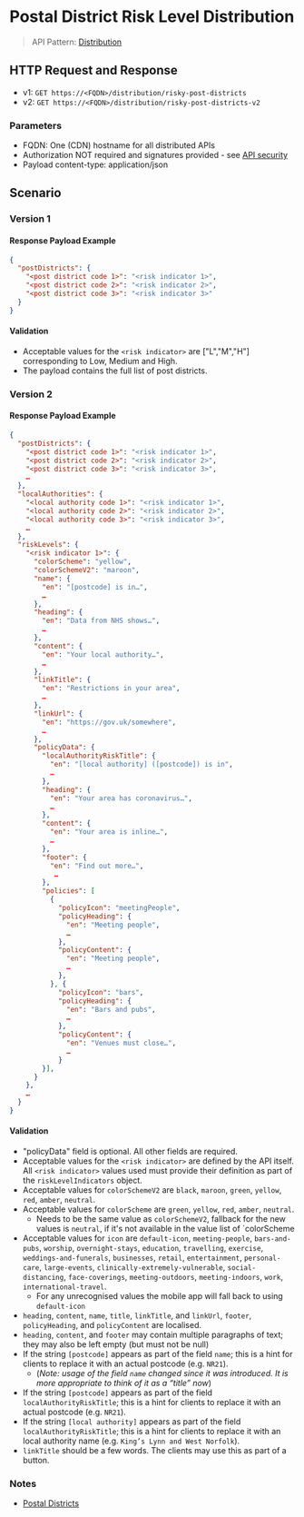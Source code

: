 # Postal District Risk Level Distribution

> API Pattern: [Distribution](../../../api-patterns.md#distribution)

## HTTP Request and Response

- v1: ```GET https://<FQDN>/distribution/risky-post-districts```
- v2: ```GET https://<FQDN>/distribution/risky-post-districts-v2```

### Parameters
- FQDN: One (CDN) hostname for all distributed APIs
- Authorization NOT required and signatures provided - see [API security](../../../api-security.md)
- Payload content-type: application/json

## Scenario
### Version 1
#### Response Payload Example

```json
{
  "postDistricts": {
    "<post district code 1>": "<risk indicator 1>",
    "<post district code 2>": "<risk indicator 2>",
    "<post district code 3>": "<risk indicator 3>"
  }
}
```

#### Validation

- Acceptable values for the `<risk indicator>` are ["L","M","H"] corresponding to Low, Medium and High.
- The payload contains the full list of post districts.

### Version 2
#### Response Payload Example

```json
{
  "postDistricts": {
    "<post district code 1>": "<risk indicator 1>",
    "<post district code 2>": "<risk indicator 2>",
    "<post district code 3>": "<risk indicator 3>",
    …
  },
  "localAuthorities": {
    "<local authority code 1>": "<risk indicator 1>",
    "<local authority code 2>": "<risk indicator 2>",
    "<local authority code 3>": "<risk indicator 3>",
    …
  },
  "riskLevels": {
    "<risk indicator 1>": {
      "colorScheme": "yellow",
      "colorSchemeV2": "maroon",
      "name": {
        "en": "[postcode] is in…",
        …
      },
      "heading": {
        "en": "Data from NHS shows…",
        …
      },
      "content": {
        "en": "Your local authority…",
        …
      },
      "linkTitle": {
        "en": "Restrictions in your area",
        …
      },
      "linkUrl": {
        "en": "https://gov.uk/somewhere",
        …
      },
      "policyData": {
        "localAuthorityRiskTitle": {
          "en": "[local authority] ([postcode]) is in",
          …
        },
        "heading": {
          "en": "Your area has coronavirus…",
          …
        },
        "content": {
          "en": "Your area is inline…",
          …
        },
        "footer": {
          "en": "Find out more…",
           …
        },
        "policies": [
          {
            "policyIcon": "meetingPeople",
            "policyHeading": {
              "en": "Meeting people",
              …
            },
            "policyContent": {
              "en": "Meeting people",
              …
            },
          }, {
            "policyIcon": "bars",
            "policyHeading": {
              "en": "Bars and pubs",
              …
            },
            "policyContent": {
              "en": "Venues must close…",
              …
            }
        }],
      }
    },
    …
  }
}
```

#### Validation

- "policyData" field is optional. All other fields are required.
- Acceptable values for the `<risk indicator>` are defined by the API itself. All `<risk indicator>` values used must provide their definition as part of the `riskLevelIndicators` object.
- Acceptable values for `colorSchemeV2` are `black`, `maroon`, `green`, `yellow`, `red`, `amber`, `neutral`.
- Acceptable values for `colorScheme` are `green`, `yellow`, `red`, `amber`, `neutral`.
    - Needs to be the same value as `colorSchemeV2`, fallback for the new values is `neutral`, if it's not available in the value list of `colorScheme
- Acceptable values for `icon` are `default-icon`, `meeting-people`, `bars-and-pubs`, `worship`, `overnight-stays`, `education`, `travelling`, `exercise`, `weddings-and-funerals`, `businesses`, `retail`, `entertainment`, `personal-care`, `large-events`, `clinically-extremely-vulnerable`, `social-distancing`, `face-coverings`, `meeting-outdoors`, `meeting-indoors`, `work`, `international-travel`.
    - For any unrecognised values the mobile app will fall back to using `default-icon`
- `heading`, `content`, `name`, `title`, `linkTitle`, and `linkUrl`, `footer`, `policyHeading`, and `policyContent` are localised.
- `heading`, `content`, and `footer` may contain multiple paragraphs of text; they may also be left empty (but must not be null)
- If the string `[postcode]` appears as part of the field `name`; this is a hint for clients to replace it with an actual postcode (e.g. `NR21`).
    - (_Note: usage of the field `name` changed since it was introduced. It is more appropriate to think of it as a “title” now_)
- If the string `[postcode]` appears as part of the field `localAuthorityRiskTitle`; this is a hint for clients to replace it with an actual postcode (e.g. `NR21`).
- If the string `[local authority]` appears as part of the field `localAuthorityRiskTitle`; this is a hint for clients to replace it with an local authority name (e.g. `King’s Lynn and West Norfolk`).
- `linkTitle` should be a few words. The clients may use this as part of a button.


### Notes

- [Postal Districts](https://en.wikipedia.org/wiki/List_of_postcode_districts_in_the_United_Kingdom)
